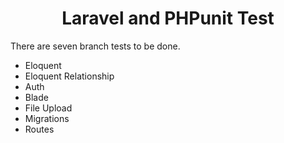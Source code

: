 <h1 align="center">Laravel and PHPunit Test</h1>


There are seven branch tests to be done.
- Eloquent
- Eloquent Relationship
- Auth
- Blade
- File Upload
- Migrations
- Routes
